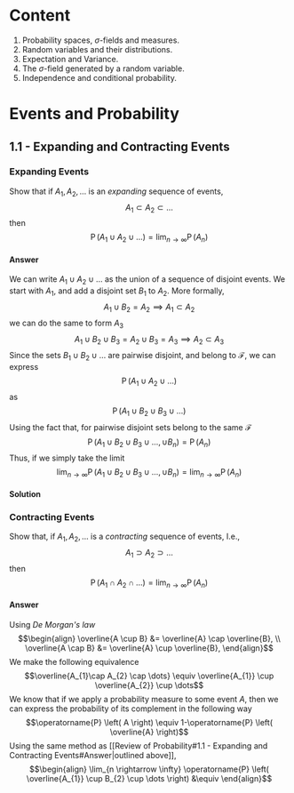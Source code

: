 # Content
1. Probability spaces, $\sigma$-fields and measures.
2. Random variables and their distributions.
3. Expectation and Variance.
4. The $\sigma$-field generated by a random variable.
5. Independence and conditional probability.
# Events and Probability
## 1.1 - Expanding and Contracting Events
### Expanding Events
Show that if $A_{1}, A_{2}, \dots$ is an *expanding* sequence of events, 
$$A_{1} \subset A_{2} \subset \dots $$
then 
$$\operatorname{P} \left( A_{1} \cup A_{2} \cup \dots \right) = \lim_{n \rightarrow \infty} \operatorname{P} \left( A_{n} \right)$$
#### Answer 

We can write $A_{1} \cup A_{2} \cup \dots$ as the union of a sequence of disjoint events. We start with $A_{1}$,  and add a disjoint set $B_{1}$ to $A_{2}$. More formally,
$$A_{1}\cup B_{2}=  A_{2} \implies A_{1} \subset A_{2}$$
we can do the same to form $A_{3}$
$$A_{1} \cup B_{2} \cup B_{3} = A_{2} \cup B_{3} = A_{3} \implies A_{2} \subset A_{3}$$
Since the sets $B_{1} \cup B_{2} \cup \dots$ are pairwise disjoint, and belong to $\mathcal{F}$, we can express 
$$\operatorname{P} \left( A_{1} \cup A_{2} \cup \dots  \right)$$
as 
$$\operatorname{P} \left(A_{1} \cup B_{2} \cup B_{3} \cup \dots  \right)$$
Using the fact that, for pairwise disjoint sets belong to the same $\mathcal{F}$ 
$$\operatorname{P} \left( A_{1} \cup B_{2} \cup B_{3} \cup \dots , \cup   B_{n}\right) = \operatorname{P} \left( A_{n} \right)$$
Thus, if we simply take the limit
$$\lim_{n \rightarrow \infty} \operatorname{P} \left( A_{1} \cup B_{2} \cup B_{3} \cup \dots , \cup   B_{n}\right) = \lim_{n \rightarrow \infty}\operatorname{P} \left( A_{n} \right)$$
#### Solution
### Contracting Events
Show that, if $A_{1}, A_{2}, \dots$ is a *contracting* sequence of events, I.e.,
$$A_{1} \supset A_{2} \supset \dots$$
then
$$\operatorname{P} \left( A_{1} \cap A_{2} \cap \dots  \right) = \lim_{n \rightarrow \infty} \operatorname{P} \left( A_{n} \right)$$
#### Answer
Using *De Morgan's law*
$$\begin{align}
  \overline{A \cup B} &= \overline{A} \cap \overline{B}, \\
  \overline{A \cap B} &= \overline{A} \cup \overline{B},
\end{align}$$
We make the following equivalence
$$\overline{A_{1}\cap A_{2} \cap \dots} \equiv \overline{A_{1}} \cup \overline{A_{2}} \cup \dots$$
We know that if we apply a probability measure to some event $A$, then we can express the probability of its complement in the following way
$$\operatorname{P} \left( A \right) \equiv 1-\operatorname{P} \left( \overline{A} \right)$$
Using the same method as [[Review of Probability#1.1 - Expanding and Contracting Events#Answer|outlined above]], 
$$\begin{align}
\lim_{n \rightarrow \infty} \operatorname{P} \left( \overline{A_{1}} \cup B_{2} \cup \dots  \right) &\equiv 
\end{align}$$